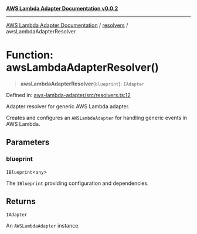 [**AWS Lambda Adapter Documentation v0.0.2**](../../README.md)

***

[AWS Lambda Adapter Documentation](../../modules.md) / [resolvers](../README.md) / awsLambdaAdapterResolver

# Function: awsLambdaAdapterResolver()

> **awsLambdaAdapterResolver**(`blueprint`): `IAdapter`

Defined in: [aws-lambda-adapter/src/resolvers.ts:12](https://github.com/stonemjs/aws-lambda-adapter/blob/b2e29f567ac56717023f9597000ee3f0d0278093/src/resolvers.ts#L12)

Adapter resolver for generic AWS Lambda adapter.

Creates and configures an `AWSLambdaAdapter` for handling generic events in AWS Lambda.

## Parameters

### blueprint

`IBlueprint`\<`any`\>

The `IBlueprint` providing configuration and dependencies.

## Returns

`IAdapter`

An `AWSLambdaAdapter` instance.
